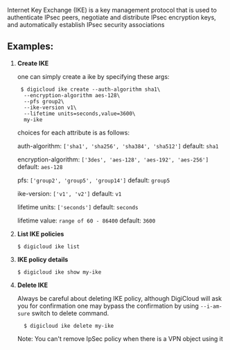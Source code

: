 Internet Key Exchange (IKE) is a key management protocol that is used to authenticate IPsec peers, negotiate and distribute IPsec encryption keys, and automatically establish IPsec security associations 


## Examples:

1. **Create IKE**
    
    one can simply create a ike by specifying these args:

        $ digicloud ike create --auth-algorithm sha1\
         --encryption-algorithm aes-128\
         --pfs group2\
         --ike-version v1\
         --lifetime units=seconds,value=3600\
         my-ike
    choices for each attribute is as follows:

    auth-algorithm: `['sha1', 'sha256', 'sha384', 'sha512']` default: `sha1`

    encryption-algorithm: `['3des', 'aes-128', 'aes-192', 'aes-256']` default: `aes-128`

    pfs: `['group2', 'group5', 'group14']` default: `group5`

    ike-version: `['v1', 'v2']` default: `v1`

    lifetime units: `['seconds']` default: `seconds`

    lifetime value: `range of 60 - 86400` default: `3600`


2. **List IKE policies**
    
       $ digicloud ike list

3. **IKE policy details**

       $ digicloud ike show my-ike

5. **Delete IKE**

   Always be careful about deleting IKE policy, although DigiCloud will ask you for confirmation one 
   may bypass the confirmation by using `--i-am-sure` switch to delete command.

         $ digicloud ike delete my-ike
   Note: You can't remove IpSec policy when there is a VPN object using it
